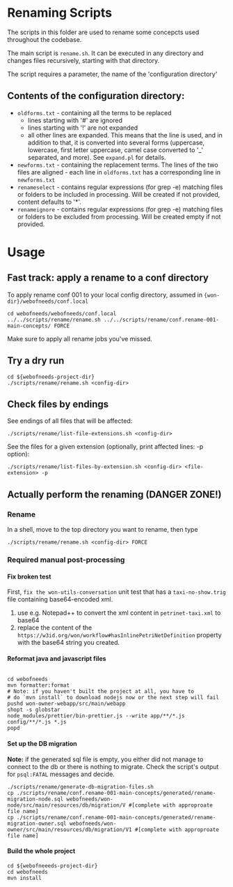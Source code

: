 # Renaming Scripts
The scripts in this folder are used to rename some concepcts used throughout the codebase.

The main script is `rename.sh`. It can be executed in any directory and changes files recursively, starting with that directory.

The script requires a parameter, the name of the 'configuration directory'

## Contents of the configuration directory:
* `oldforms.txt` - containing all the terms to be replaced
	- lines starting with '#' are ignored
	- lines starting with '!' are not expanded
	- all other lines are expanded. This means that the line is used, and in addition to that, it is converted into several forms (uppercase, lowercase, first letter uppercase, camel case converted to '_' separated, and more). See `expand.pl` for details.
* `newforms.txt` - containing the replacement terms. 
The lines of the two files are aligned - each line in `oldforms.txt` has a corresponding line in `newforms.txt`
* `renameselect` - contains regular expressions (for grep -e) matching files or folders to be included in processing. Will be created if not provided, content defaults to '*'.
* `renameignore` - contains regular expressions (for grep -e) matching files or folders to be excluded from processing. Will be created empty if not provided.


# Usage

## Fast track: apply a rename to a conf directory

To apply rename conf 001 to your local config directory, assumed in `{won-dir}/webofneeds/conf.local`
```
cd webofneeds/webofneeds/conf.local 
../../scripts/rename/rename.sh ../../scripts/rename/conf.rename-001-main-concepts/ FORCE
```
Make sure to apply all rename jobs you've missed.

## Try a dry run

```
cd ${webofneeds-project-dir}
./scripts/rename/rename.sh <config-dir>
```
## Check files by endings

See endings of all files that will be affected:
```
./scripts/rename/list-file-extensions.sh <config-dir>
```

See the files for a given extension (optionally, print affected lines: -p option):
```
./scripts/rename/list-files-by-extension.sh <config-dir> <file-extension> -p
```

## Actually perform the renaming (DANGER ZONE!)

### Rename

In a shell, move to the top directory you want to rename, then type 

```
./scripts/rename/rename.sh <config-dir> FORCE
```

### Required manual post-processing

#### Fix broken test

First, `fix the won-utils-conversation` unit test that has a `taxi-no-show.trig` file containing base64-encoded xml. 
1. use e.g. Notepad++ to convert the xml content in `petrinet-taxi.xml` to base64
2. replace the content of the `https://w3id.org/won/workflow#hasInlinePetriNetDefinition` property with the base64 string you created.

#### Reformat java and javascript files

```

cd webofneeds
mvn formatter:format
# Note: if you haven't built the project at all, you have to 
# do `mvn install` to download nodejs now or the next step will fail
pushd won-owner-webapp/src/main/webapp
shopt -s globstar
node_modules/prettier/bin-prettier.js --write app/**/*.js config/**/*.js *.js 
popd

```

#### Set up the DB migration

**Note:** if the generated sql file is empty, you either did not manage to connect to the db or there is nothing to migrate. Check the script's output for `psql:FATAL` messages and decide.

```
./scripts/rename/generate-db-migration-files.sh
cp ./scripts/rename/conf.rename-001-main-concepts/generated/rename-migration-node.sql webofneeds/won-node/src/main/resources/db/migration/V #[complete with approproate file name]
cp ./scripts/rename/conf.rename-001-main-concepts/generated/rename-migration-owner.sql webofneeds/won-owner/src/main/resources/db/migration/V1 #[complete with approproate file name]
```


#### Build the whole project

```
cd ${webofneeeds-project-dir}
cd webofneeds
mvn install
```
